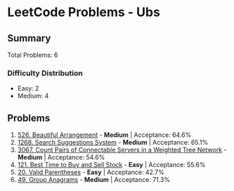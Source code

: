 # LeetCode Problems - Ubs

## Summary
Total Problems: 6

### Difficulty Distribution

- Easy: 2
- Medium: 4

## Problems

1. [526. Beautiful Arrangement](https://leetcode.com/problems/beautiful-arrangement/) - **Medium** | Acceptance: 64.6%
2. [1268. Search Suggestions System](https://leetcode.com/problems/search-suggestions-system/) - **Medium** | Acceptance: 65.1%
3. [3067. Count Pairs of Connectable Servers in a Weighted Tree Network](https://leetcode.com/problems/count-pairs-of-connectable-servers-in-a-weighted-tree-network/) - **Medium** | Acceptance: 54.6%
4. [121. Best Time to Buy and Sell Stock](https://leetcode.com/problems/best-time-to-buy-and-sell-stock/) - **Easy** | Acceptance: 55.6%
5. [20. Valid Parentheses](https://leetcode.com/problems/valid-parentheses/) - **Easy** | Acceptance: 42.7%
6. [49. Group Anagrams](https://leetcode.com/problems/group-anagrams/) - **Medium** | Acceptance: 71.3%